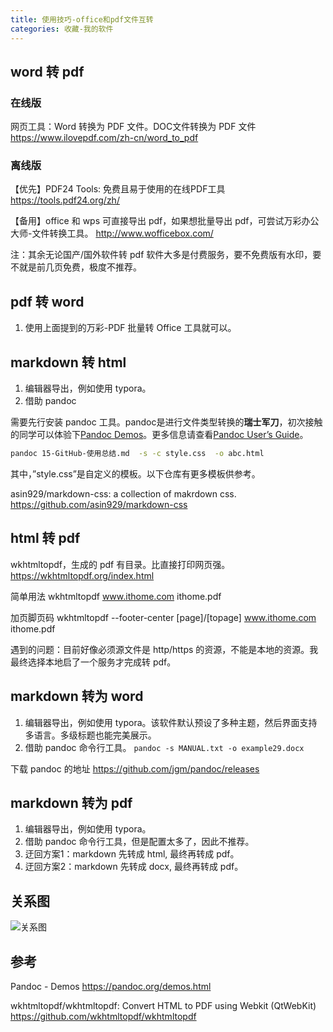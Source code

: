 ```yaml
---
title: 使用技巧-office和pdf文件互转
categories: 收藏-我的软件
---
```


## word 转 pdf

### 在线版

网页工具：Word 转换为 PDF 文件。DOC文件转换为 PDF 文件
<https://www.ilovepdf.com/zh-cn/word_to_pdf>

### 离线版

【优先】PDF24 Tools: 免费且易于使用的在线PDF工具
<https://tools.pdf24.org/zh/>

【备用】office 和 wps 可直接导出 pdf，如果想批量导出 pdf，可尝试万彩办公大师-文件转换工具。
<http://www.wofficebox.com/>

注：其余无论国产/国外软件转 pdf 软件大多是付费服务，要不免费版有水印，要不就是前几页免费，极度不推荐。

## pdf 转 word

1. 使用上面提到的万彩-PDF 批量转 Office 工具就可以。

## markdown 转 html

1. 编辑器导出，例如使用 typora。
2. 借助 pandoc

需要先行安装 pandoc 工具。pandoc是进行文件类型转换的**瑞士军刀**，初次接触的同学可以体验下[Pandoc Demos](http://pandoc.org/demos.html)。更多信息请查看[Pandoc User’s Guide](http://pandoc.org/README.html)。

```sh
pandoc 15-GitHub-使用总结.md  -s -c style.css  -o abc.html
```

其中，”style.css”是自定义的模板。以下仓库有更多模板供参考。

asin929/markdown-css: a collection of makrdown css.
<https://github.com/asin929/markdown-css>

## html 转 pdf

wkhtmltopdf，生成的 pdf 有目录。比直接打印网页强。
<https://wkhtmltopdf.org/index.html>

简单用法 wkhtmltopdf www.ithome.com ithome.pdf

加页脚页码 wkhtmltopdf --footer-center [page]/[topage] www.ithome.com ithome.pdf

遇到的问题：目前好像必须源文件是 http/https 的资源，不能是本地的资源。我最终选择本地启了一个服务才完成转 pdf。

## markdown 转为 word

1. 编辑器导出，例如使用 typora。该软件默认预设了多种主题，然后界面支持多语言。多级标题也能完美展示。
2. 借助 pandoc 命令行工具。 `pandoc -s MANUAL.txt -o example29.docx`

下载 pandoc 的地址 <https://github.com/jgm/pandoc/releases>

## markdown 转为 pdf

1. 编辑器导出，例如使用 typora。
2. 借助 pandoc 命令行工具，但是配置太多了，因此不推荐。
3. 迂回方案1：markdown 先转成 html, 最终再转成 pdf。
4. 迂回方案2：markdown 先转成 docx, 最终再转成 pdf。

## 关系图

![关系图](./imgs/%E4%BD%BF%E7%94%A8%E6%8A%80%E5%B7%A7-office%E5%92%8Cpdf%E6%96%87%E4%BB%B6%E4%BA%92%E8%BD%AC/%E4%BD%BF%E7%94%A8%E6%8A%80%E5%B7%A7-office%E5%92%8Cpdf%E6%96%87%E4%BB%B6%E4%BA%92%E8%BD%AC.png)

## 参考

Pandoc - Demos
<https://pandoc.org/demos.html>

wkhtmltopdf/wkhtmltopdf: Convert HTML to PDF using Webkit (QtWebKit)
<https://github.com/wkhtmltopdf/wkhtmltopdf>
